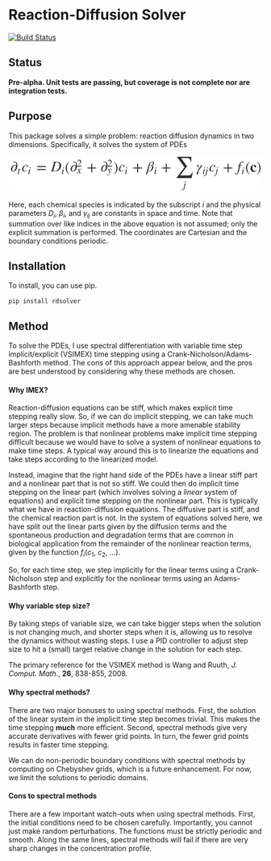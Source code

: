 # Reaction-Diffusion Solver

[![Build Status](https://travis-ci.org/justinbois/rdsolver.svg?branch=master)](https://travis-ci.org/justinbois/rdsolver)

## Status
**Pre-alpha. Unit tests are passing, but coverage is not complete nor are integration tests.**

## Purpose
This package solves a simple problem: reaction diffusion dynamics in two dimensions. Specifically, it solves the system of PDEs

![RD PDE](imgs/RD_PDE.png)

Here, each chemical species is indicated by the subscript *i* and the physical parameters *D<sub>i</sub>*, *β<sub>i</sub>*, and *γ<sub>ij</sub>* are constants in space and time. Note that summation over like indices in the above equation is not assumed; only the explicit summation is performed. The coordinates are Cartesian and the boundary conditions periodic.

## Installation

To install, you can use pip.

```
pip install rdsolver
```


## Method
To solve the PDEs, I use spectral differentiation with variable time step implicit/explicit (VSIMEX) time stepping using a Crank-Nicholson/Adams-Bashforth method. The cons of this approach appear below, and the pros are best understood by considering why these methods are chosen.

#### Why IMEX?

Reaction-diffusion equations can be stiff, which makes explicit time stepping really slow. So, if we can do implicit stepping, we can take much larger steps because implicit methods have a more amenable stability region. The problem is that nonlinear problems make implicit time stepping difficult because we would have to solve a system of nonlinear equations to make time steps. A typical way around this is to linearize the equations and take steps according to the linearized model.

Instead, imagine that the right hand side of the PDEs have a linear stiff part and a nonlinear part that is not so stiff. We could then do implicit time stepping on the linear part (which involves solving a *linear* system of equations) and explicit time stepping on the nonlinear part. This is typically what we have in reaction-diffusion equations. The diffusive part is stiff, and the chemical reaction part is not. In the system of equations solved here, we have split out the linear parts given by the diffusion terms and the spontaneous production and degradation terms that are common in biological application from the remainder of the nonlinear reaction terms, given by the function *f<sub>i</sub>*(*c*<sub>1</sub>, *c*<sub>2</sub>, ...).

So, for each time step, we step implicitly for the linear terms using a Crank-Nicholson step and explicitly for the nonlinear terms using an Adams-Bashforth step.


#### Why variable step size?

By taking steps of variable size, we can take bigger steps when the solution is not changing much, and shorter steps when it is, allowing us to resolve the dynamics without wasting steps. I use a PID controller to adjust step size to hit a (small) target relative change in the solution for each step.

The primary reference for the VSIMEX method is Wang and Ruuth, *J. Comput. Math.*, **26**, 838-855, 2008.


#### Why spectral methods?
There are two major bonuses to using spectral methods. First, the solution of the linear system in the implicit time step becomes trivial. This makes the time stepping **much** more efficient. Second, spectral methods give very accurate derivatives with fewer grid points. In turn, the fewer grid points results in faster time stepping.

We can do non-periodic boundary conditions with spectral methods by computing on Chebyshev grids, which is a future enhancement. For now, we limit the solutions to periodic domains.

#### Cons to spectral methods

There are a few important watch-outs when using spectral methods. First, the initial conditions need to be chosen carefully. Importantly, you cannot just make random perturbations. The functions must be strictly periodic and smooth. Along the same lines, spectral methods will fail if there are very sharp changes in the concentration profile.
